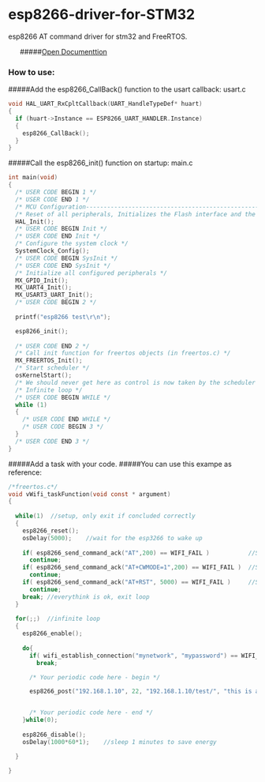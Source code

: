 # esp8266-driver-for-STM32
esp8266 AT command driver for stm32 and FreeRTOS.

&nbsp;
&nbsp;
&nbsp;
#####[Open Documenttion]( http://paulopereira98.github.io/esp8266-driver-for-STM32)
&nbsp;
### How to use:

#####Add the esp8266_CallBack() function to the usart callback: usart.c
```c
void HAL_UART_RxCpltCallback(UART_HandleTypeDef* huart)
{
  if (huart->Instance == ESP8266_UART_HANDLER.Instance)
  {
    esp8266_CallBack(); 
  }
}
```

#####Call the esp8266_init() function on startup: main.c
```c
int main(void)
{
  /* USER CODE BEGIN 1 */
  /* USER CODE END 1 */
  /* MCU Configuration--------------------------------------------------------*/
  /* Reset of all peripherals, Initializes the Flash interface and the Systick. */
  HAL_Init();
  /* USER CODE BEGIN Init */
  /* USER CODE END Init */
  /* Configure the system clock */
  SystemClock_Config();
  /* USER CODE BEGIN SysInit */
  /* USER CODE END SysInit */
  /* Initialize all configured peripherals */
  MX_GPIO_Init();
  MX_UART4_Init();
  MX_USART3_UART_Init();
  /* USER CODE BEGIN 2 */
  
  printf("esp8266 test\r\n");

  esp8266_init();
  
  /* USER CODE END 2 */
  /* Call init function for freertos objects (in freertos.c) */
  MX_FREERTOS_Init(); 
  /* Start scheduler */
  osKernelStart();
  /* We should never get here as control is now taken by the scheduler */
  /* Infinite loop */
  /* USER CODE BEGIN WHILE */
  while (1)
  {
    /* USER CODE END WHILE */
    /* USER CODE BEGIN 3 */
  }
  /* USER CODE END 3 */
}
```


#####Add a task with your code.
#####You can use this exampe as reference:
```c
/*freertos.c*/
void vWifi_taskFunction(void const * argument)
{
  
  while(1)  //setup, only exit if concluded correctly
  {
    esp8266_reset();
    osDelay(5000);    //wait for the esp3266 to wake up
    
    if( esp8266_send_command_ack("AT",200) == WIFI_FAIL )           //Sends AT command with timeout (Command for Achknowledgement)
      continue;
    if( esp8266_send_command_ack("AT+CWMODE=1",200) == WIFI_FAIL )  //Sends AT command with timeout (For setting mode of Wifi)
      continue;
    if( esp8266_send_command_ack("AT+RST", 5000) == WIFI_FAIL )     //Sends AT command with timeout (For RESETTING WIFI)
      continue;
    break; //everythink is ok, exit loop
  }
  
  for(;;)  //infinite loop
  {  
    esp8266_enable();
    
    do{
      if( wifi_establish_connection("mynetwork", "mypassword") == WIFI_FAIL )  //connect to a access point
        break;

      /* Your periodic code here - begin */

      esp8266_post("192.168.1.10", 22, "192.168.1.10/test/", "this is a POST request");


      /* Your periodic code here - end */
    }while(0);
    
    esp8266_disable();
    osDelay(1000*60*1);    //sleep 1 minutes to save energy

  }
  
}
```
